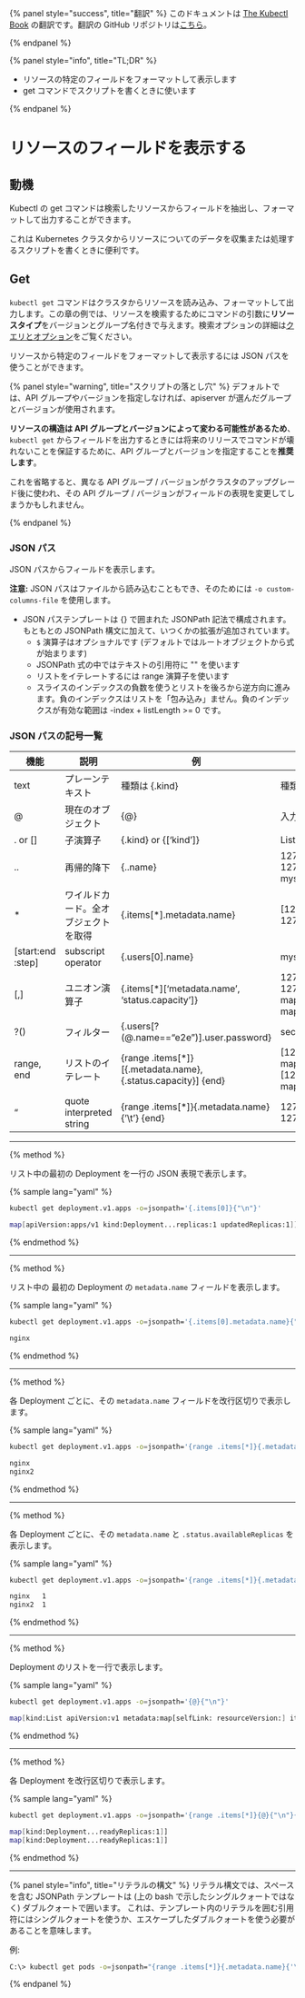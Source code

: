 {% panel style="success", title="翻訳" %}
このドキュメントは [The Kubectl Book](https://kubectl.docs.kubernetes.io/) の翻訳です。翻訳の GitHub リポジトリは[こちら](https://github.com/FujiHaruka/kubectl-book-ja)。

{% endpanel %}

{% panel style="info", title="TL;DR" %}

- リソースの特定のフィールドをフォーマットして表示します
- get コマンドでスクリプトを書くときに使います

{% endpanel %}

# リソースのフィールドを表示する

## 動機

Kubectl の get コマンドは検索したリソースからフィールドを抽出し、フォーマットして出力することができます。

これは Kubernetes クラスタからリソースについてのデータを収集または処理するスクリプトを書くときに便利です。

## Get

`kubectl get` コマンドはクラスタからリソースを読み込み、フォーマットして出力します。この章の例では、リソースを検索するためにコマンドの引数に**リソースタイプ**をバージョンとグループ名付きで与えます。検索オプションの詳細は[クエリとオプション](queries_and_options.md)をご覧ください。

リソースから特定のフィールドをフォーマットして表示するには JSON パスを使うことができます。

{% panel style="warning", title="スクリプトの落とし穴" %}
デフォルトでは、API グループやバージョンを指定しなければ、apiserver が選んだグループとバージョンが使用されます。

**リソースの構造は API グループとバージョンによって変わる可能性があるため**、`kubectl get` からフィールドを出力するときには将来のリリースでコマンドが壊れないことを保証するために、API グループとバージョンを指定することを**推奨します**。

これを省略すると、異なる API グループ / バージョンがクラスタのアップグレード後に使われ、その API グループ / バージョンがフィールドの表現を変更してしまうかもしれません。

{% endpanel %}

### JSON パス

JSON パスからフィールドを表示します。

**注意:** JSON パスはファイルから読み込むこともでき、そのためには `-o custom-columns-file` を使用します。

- JSON パステンプレートは {} で囲まれた JSONPath 記法で構成されます。もともとの JSONPath 構文に加えて、いつくかの拡張が追加されています。
  - `$` 演算子はオプショナルです (デフォルトではルートオブジェクトから式が始まります)
  - JSONPath 式の中ではテキストの引用符に "" を使います
  - リストをイテレートするには range 演算子を使います
  - スライスのインデックスの負数を使うとリストを後ろから逆方向に進みます。負のインデックスはリストを「包み込み」ません。負のインデックスが有効な範囲は -index + listLength >= 0 です。

### JSON パスの記号一覧

| 機能                | 説明                       | 例                                                             | 結果                                              |
| ----------------- | ------------------------ | ------------------------------------------------------------- | ----------------------------------------------- |
| text              | プレーンテキスト                 | 種類は {.kind}                                                   | 種類は List                                        |
| @                 | 現在のオブジェクト                | {@}                                                           | 入力と同じ                                           |
| . or []           | 子演算子                     | {.kind} or {[‘kind’]}                                         | List                                            |
| ..                | 再帰的降下                    | {..name}                                                      | 127.0.0.1 127.0.0.2 myself e2e                  |
| *                 | ワイルドカード。全オブジェクトを取得       | {.items[*].metadata.name}                                     | [127.0.0.1 127.0.0.2]                           |
| [start:end :step] | subscript operator       | {.users[0].name}                                              | myself                                          |
| [,]               | ユニオン演算子                  | {.items[*][‘metadata.name’, ‘status.capacity’]}               | 127.0.0.1 127.0.0.2 map[cpu:4] map[cpu:8]       |
| ?()               | フィルター                    | {.users[?(@.name==“e2e”)].user.password}                      | secret                                          |
| range, end        | リストのイテレート                | {range .items[*]}[{.metadata.name}, {.status.capacity}] {end} | [127.0.0.1, map[cpu:4]] [127.0.0.2, map[cpu:8]] |
| “                 | quote interpreted string | {range .items[*]}{.metadata.name}{’\t’} {end}                 | 127.0.0.1 127.0.0.2                             |

- - -

{% method %}

リスト中の最初の Deployment を一行の JSON 表現で表示します。

{% sample lang="yaml" %}

```bash
kubectl get deployment.v1.apps -o=jsonpath='{.items[0]}{"\n"}'
```

```bash
map[apiVersion:apps/v1 kind:Deployment...replicas:1 updatedReplicas:1]]
```

{% endmethod %}

- - -

{% method %}

リスト中の 最初の Deployment の `metadata.name` フィールドを表示します。

{% sample lang="yaml" %}

```bash
kubectl get deployment.v1.apps -o=jsonpath='{.items[0].metadata.name}{"\n"}'
```

```bash
nginx
```

{% endmethod %}

- - -

{% method %}

各 Deployment ごとに、その `metadata.name` フィールドを改行区切りで表示します。

{% sample lang="yaml" %}

```bash
kubectl get deployment.v1.apps -o=jsonpath='{range .items[*]}{.metadata.name}{"\n"}{end}'
```

```bash
nginx
nginx2
```

{% endmethod %}

- - -

{% method %}

各 Deployment ごとに、その `metadata.name` と `.status.availableReplicas` を表示します。

{% sample lang="yaml" %}

```bash
kubectl get deployment.v1.apps -o=jsonpath='{range .items[*]}{.metadata.name}{"\t"}{.status.availableReplicas}{"\n"}{end}'
```

```bash
nginx	1
nginx2	1
```

{% endmethod %}

- - -

{% method %}

Deployment のリストを一行で表示します。

{% sample lang="yaml" %}

```bash
kubectl get deployment.v1.apps -o=jsonpath='{@}{"\n"}'
```

```bash
map[kind:List apiVersion:v1 metadata:map[selfLink: resourceVersion:] items:[map[apiVersion:apps/v1 kind:Deployment...replicas:1 updatedReplicas:1]]]]
```

{% endmethod %}

- - -

{% method %}

各 Deployment を改行区切りで表示します。

{% sample lang="yaml" %}

```bash
kubectl get deployment.v1.apps -o=jsonpath='{range .items[*]}{@}{"\n"}{end}'
```

```bash
map[kind:Deployment...readyReplicas:1]]
map[kind:Deployment...readyReplicas:1]]
```

{% endmethod %}

- - -

{% panel style="info", title="リテラルの構文" %}
リテラル構文では、スペースを含む JSONPath テンプレートは (上の bash で示したシングルクォートではなく) ダブルクォートで囲います。
これは、テンプレート内のリテラルを囲む引用符にはシングルクォートを使うか、エスケープしたダブルクォートを使う必要があることを意味します。

例:

```bash
C:\> kubectl get pods -o=jsonpath="{range .items[*]}{.metadata.name}{'\t'}{.status.startTime}{'\n'}{end}"
```

{% endpanel %}
